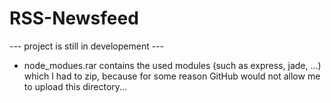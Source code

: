 RSS-Newsfeed
============

--- project is still in developement ---

- node_modues.rar contains the used modules (such as express, jade, ...) which I had to zip, because for some reason GitHub
  would not allow me to upload this directory...
